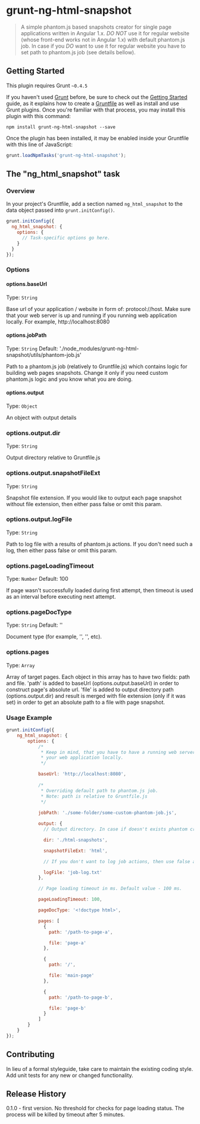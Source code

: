# grunt-ng-html-snapshot

> A simple phantom.js based snapshots creator for single page applications written in Angular 1.x.
*DO NOT* use it for regular website (whose front-end works not in Angular 1.x) with default phantom.js job.
In case if you *DO* want to use it for regular website you have to set path to phantom.js job (see details bellow).

## Getting Started
This plugin requires Grunt `~0.4.5`

If you haven't used [Grunt](http://gruntjs.com/) before, be sure to check out the [Getting Started](http://gruntjs.com/getting-started) guide, as it explains how to create a [Gruntfile](http://gruntjs.com/sample-gruntfile) as well as install and use Grunt plugins. Once you're familiar with that process, you may install this plugin with this command:

```shell
npm install grunt-ng-html-snapshot --save
```

Once the plugin has been installed, it may be enabled inside your Gruntfile with this line of JavaScript:

```js
grunt.loadNpmTasks('grunt-ng-html-snapshot');
```

## The "ng_html_snapshot" task

### Overview
In your project's Gruntfile, add a section named `ng_html_snapshot` to the data object passed into `grunt.initConfig()`.

```js
grunt.initConfig({
  ng_html_snapshot: {
    options: {
      // Task-specific options go here.
    }
  }
});
```

### Options

#### options.baseUrl
Type: `String`

Base url of your application / website in form of: protocol://host. Make sure that your web server is up and running if you running web application locally.
For example, http://localhost:8080

#### options.jobPath
Type: `String`
Default: './node_modules/grunt-ng-html-snapshot/utils/phantom-job.js'

Path to a phantom.js job (relatively to Gruntfile.js) which contains logic for building web pages snapshots. Change it only if you need custom phantom.js logic and you know what you are doing. 

#### options.output
Type: `Object`

An object with output details

### options.output.dir
Type: `String`

Output directory relative to Gruntfile.js

### options.output.snapshotFileExt
Type: `String`

Snapshot file extension. If you would like to output each page snapshot without file extension, then either pass false or omit this param.

### options.output.logFile
Type: `String`

Path to log file with a results of phantom.js actions. If you don't need such a log, then either pass false or omit this param.

### options.pageLoadingTimeout
Type: `Number`
Default: 100

If page wasn't successfully loaded during first attempt, then timeout is used as an interval before executing next attempt.

### options.pageDocType
Type: `String`
Default: '<!doctype html>'

Document type (for example, '<!doctype html>', '<!DOCTYPE html PUBLIC "-//W3C//DTD XHTML 1.0 Strict//EN" "http://www.w3.org/TR/xhtml1/DTD/xhtml1-strict.dtd">', etc). 

### options.pages
Type: `Array`

Array of target pages. Each object in this array has to have two fields: path and file.
'path' is added to baseUrl (options.output.baseUrl) in order to construct page's absolute url.
'file' is added to output directory path (options.output.dir) and result is merged with file extension (only if it was set) in order to get an absolute path to a file with page snapshot.

### Usage Example

```js
grunt.initConfig({
    ng_html_snapshot: {
        options: {
            /*
             * Keep in mind, that you have to have a running web server, if you running
             * your web application locally.
             */

            baseUrl: 'http://localhost:8080',
            
            /*
             * Overriding default path to phantom.js job.
             * Note: path is relative to Gruntfile.js
             */
            
            jobPath: './some-folder/some-custom-phantom-job.js',

            output: {
              // Output directory. In case if doesn't exists phantom creates it.

              dir: './html-snapshots',

              snapshotFileExt: 'html',

              // If you don't want to log job actions, then use false as a value.

              logFile: 'job-log.txt'
            },

            // Page loading timeout in ms. Default value - 100 ms.

            pageLoadingTimeout: 100,

            pageDocType: '<!doctype html>',

            pages: [
              {
                path: '/path-to-page-a',

                file: 'page-a'
              },

              {
                path: '/',

                file: 'main-page'
              },

              {
                path: '/path-to-page-b',

                file: 'page-b'
              }
            ]
        }
    }
});
```

## Contributing
In lieu of a formal styleguide, take care to maintain the existing coding style. Add unit tests for any new or changed functionality.

## Release History
0.1.0 - first version. No threshold for checks for page loading status. The process will be killed by timeout after 5 minutes.